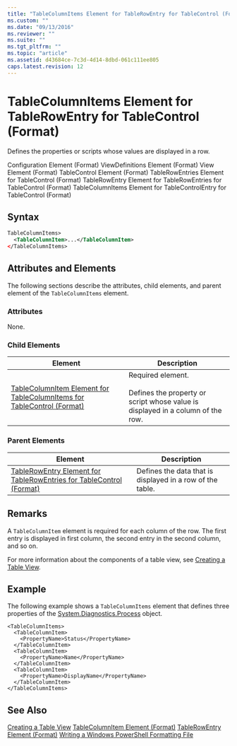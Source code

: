 ```yaml
---
title: "TableColumnItems Element for TableRowEntry for TableControl (Format) | Microsoft Docs"
ms.custom: ""
ms.date: "09/13/2016"
ms.reviewer: ""
ms.suite: ""
ms.tgt_pltfrm: ""
ms.topic: "article"
ms.assetid: d43684ce-7c3d-4d14-8dbd-061c111ee805
caps.latest.revision: 12
---
```

# TableColumnItems Element for TableRowEntry for TableControl (Format)
Defines the properties or scripts whose values are displayed in a row.

 Configuration Element (Format)
ViewDefinitions Element (Format)
View Element (Format)
TableControl Element (Format)
TableRowEntries Element for TableControl (Format)
TableRowEntry Element for TableRowEntries for TableControl (Format)
TableColumnItems Element for TableControlEntry for TableControl (Format)

## Syntax

```xml
TableColumnItems>
  <TableColumnItem>...</TableColumnItem>
</TableColumnItems>
```

## Attributes and Elements
 The following sections describe the attributes, child elements, and parent element of the `TableColumnItems` element.

### Attributes
 None.

### Child Elements

|Element|Description|
|-------------|-----------------|
|[TableColumnItem Element for TableColumnItems for TableControl (Format)](./tablecolumnitem-element-for-tablecolumnitems-for-tablecontrol-format.md)|Required element.<br /><br /> Defines the property or script whose value is displayed in a column of the row.|

### Parent Elements

|Element|Description|
|-------------|-----------------|
|[TableRowEntry Element for TableRowEntries for TableControl (Format)](./tablerowentry-element-for-tablerowentroes-for-tablecontrol-format.md)|Defines the data that is displayed in a row of the table.|

## Remarks
 A `TableColumnItem` element is required for each column of the row. The first entry is displayed in first column, the second entry in the second column, and so on.

 For more information about the components of a table view, see [Creating a Table View](./creating-a-table-view.md).

## Example
 The following example shows a `TableColumnItems` element that defines three properties of the [System.Diagnostics.Process](/dotnet/api/System.Diagnostics.Process) object.

```
<TableColumnItems>
  <TableColumnItem>
    <PropertyName>Status</PropertyName>
  </TableColumnItem>
  <TableColumnItem>
    <PropertyName>Name</PropertyName>
  </TableColumnItem>
  <TableColumnItem>
    <PropertyName>DisplayName</PropertyName>
  </TableColumnItem>
</TableColumnItems>

```

## See Also
 [Creating a Table View](./creating-a-table-view.md)
 [TableColumnItem Element (Format)](./tablecolumnitem-element-for-tablecolumnitems-for-tablecontrol-format.md)
 [TableRowEntry Element (Format)](./tablerowentry-element-for-tablerowentroes-for-tablecontrol-format.md)
 [Writing a Windows PowerShell Formatting File](./writing-a-windows-powershell-formatting-file.md)
